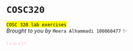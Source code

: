 # `COSC320`
<mark>`COSC 320 lab exercises`</mark> <br>
*Brought to you by* `Meera Alhammadi 100060477` :sparkles:
<br> <br>
<small> <span style="color: lightpink;">( •̀ ω •́ )✧ </span></small>
